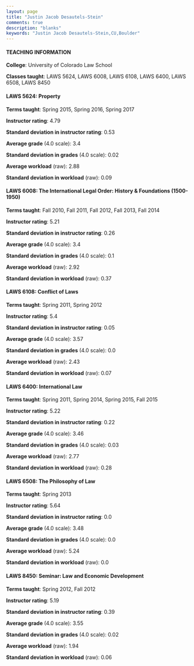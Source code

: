 ```yaml
---
layout: page
title: "Justin Jacob Desautels-Stein" 
comments: true
description: "blanks"
keywords: "Justin Jacob Desautels-Stein,CU,Boulder"
---
```

<head>
<script src="https://ajax.googleapis.com/ajax/libs/jquery/2.1.3/jquery.min.js"></script>
<script src="https://dl.dropboxusercontent.com/s/pc42nxpaw1ea4o9/highcharts.js?dl=0"></script>
<!-- <script src="../assets/js/highcharts.js"></script> -->
<style type="text/css">@font-face {
	font-family: "Bebas Neue";
	src: url(https://www.filehosting.org/file/details/544349/BebasNeue Regular.otf) format("opentype");
	}
	h1.Bebas { 
		font-family: "Bebas Neue", Verdana, Tahoma;
	}
</style>
</head>
	   
#### TEACHING INFORMATION

**College**: University of Colorado Law School

**Classes taught**: LAWS 5624, LAWS 6008, LAWS 6108, LAWS 6400, LAWS 6508, LAWS 8450

#### LAWS 5624: Property

**Terms taught**: Spring 2015, Spring 2016, Spring 2017

**Instructor rating**: 4.79

**Standard deviation in instructor rating**: 0.53

**Average grade** (4.0 scale): 3.4

**Standard deviation in grades** (4.0 scale): 0.02

**Average workload** (raw): 2.88

**Standard deviation in workload** (raw): 0.09

#### LAWS 6008: The International Legal Order: History & Foundations (1500-1950)

**Terms taught**: Fall 2010, Fall 2011, Fall 2012, Fall 2013, Fall 2014

**Instructor rating**: 5.21

**Standard deviation in instructor rating**: 0.26

**Average grade** (4.0 scale): 3.4

**Standard deviation in grades** (4.0 scale): 0.1

**Average workload** (raw): 2.92

**Standard deviation in workload** (raw): 0.37

#### LAWS 6108: Conflict of Laws

**Terms taught**: Spring 2011, Spring 2012

**Instructor rating**: 5.4

**Standard deviation in instructor rating**: 0.05

**Average grade** (4.0 scale): 3.57

**Standard deviation in grades** (4.0 scale): 0.0

**Average workload** (raw): 2.43

**Standard deviation in workload** (raw): 0.07

#### LAWS 6400: International Law

**Terms taught**: Spring 2011, Spring 2014, Spring 2015, Fall 2015

**Instructor rating**: 5.22

**Standard deviation in instructor rating**: 0.22

**Average grade** (4.0 scale): 3.46

**Standard deviation in grades** (4.0 scale): 0.03

**Average workload** (raw): 2.77

**Standard deviation in workload** (raw): 0.28

#### LAWS 6508: The Philosophy of Law

**Terms taught**: Spring 2013

**Instructor rating**: 5.64

**Standard deviation in instructor rating**: 0.0

**Average grade** (4.0 scale): 3.48

**Standard deviation in grades** (4.0 scale): 0.0

**Average workload** (raw): 5.24

**Standard deviation in workload** (raw): 0.0

#### LAWS 8450: Seminar: Law and Economic Development

**Terms taught**: Spring 2012, Fall 2012

**Instructor rating**: 5.19

**Standard deviation in instructor rating**: 0.39

**Average grade** (4.0 scale): 3.55

**Standard deviation in grades** (4.0 scale): 0.02

**Average workload** (raw): 1.94

**Standard deviation in workload** (raw): 0.06

